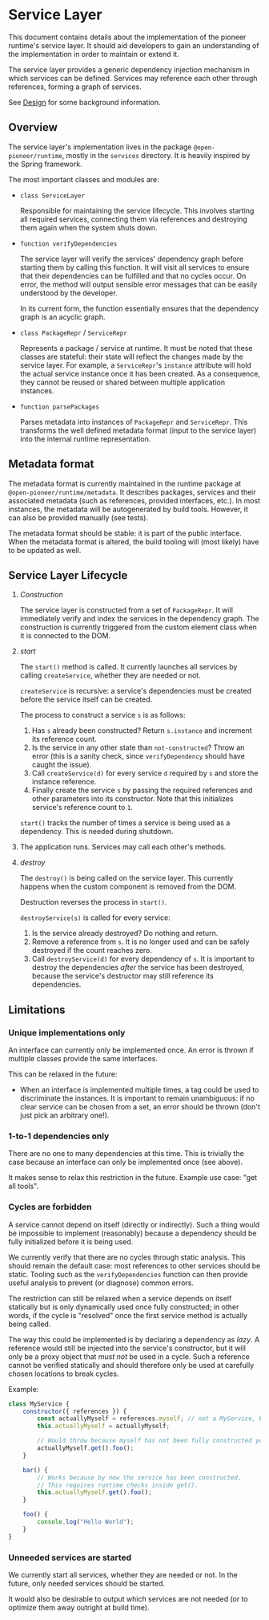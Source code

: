 # Service Layer

This document contains details about the implementation of the pioneer runtime's service layer.
It should aid developers to gain an understanding of the implementation in order to maintain or extend it.

The service layer provides a generic dependency injection mechanism in which services can be defined.
Services may reference each other through references, forming a graph of services.

See [Design](./Design.md) for some background information.

## Overview

The service layer's implementation lives in the package `@open-pioneer/runtime`, mostly in the `services` directory.
It is heavily inspired by the Spring framework.

The most important classes and modules are:

-   `class ServiceLayer`

    Responsible for maintaining the service lifecycle.
    This involves starting all required services, connecting them via references and destroying them again when the system shuts down.

-   `function verifyDependencies`

    The service layer will verify the services' dependency graph before starting them by calling this function.
    It will visit all services to ensure that their dependencies can be fulfilled and that no cycles occur.
    On error, the method will output sensible error messages that can be easily understood by the developer.

    In its current form, the function essentially ensures that the dependency graph is an acyclic graph.

-   `class PackageRepr` / `ServiceRepr`

    Represents a package / service at runtime.
    It must be noted that these classes are stateful: their state will reflect the changes made by the service layer.
    For example, a `ServiceRepr`'s `instance` attribute will hold the actual service instance once it has been created.
    As a consequence, they cannot be reused or shared between multiple application instances.

-   `function parsePackages`

    Parses metadata into instances of `PackageRepr` and `ServiceRepr`.
    This transforms the well defined metadata format (input to the service layer) into the internal runtime representation.

## Metadata format

The metadata format is currently maintained in the runtime package at `@open-pioneer/runtime/metadata`.
It describes packages, services and their associated metadata (such as references, provided interfaces, etc.).
In most instances, the metadata will be autogenerated by build tools.
However, it can also be provided manually (see tests).

The metadata format should be stable: it is part of the public interface.
When the metadata format is altered, the build tooling will (most likely) have to be updated as well.

## Service Layer Lifecycle

1. _Construction_

    The service layer is constructed from a set of `PackageRepr`.
    It will immediately verify and index the services in the dependency graph.
    The construction is currently triggered from the custom element class when it is connected to the DOM.

2. _start_

    The `start()` method is called.
    It currently launches all services by calling `createService`, whether they are needed or not.

    `createService` is recursive: a service's dependencies must be created before the service itself can be created.

    The process to construct a service `s` is as follows:

    1. Has `s` already been constructed? Return `s.instance` and increment its reference count.
    2. Is the service in any other state than `not-constructed`? Throw an error (this is a sanity check, since `verifyDependency` should have caught the issue).
    3. Call `createService(d)` for every service `d` required by `s` and store the instance reference.
    4. Finally create the service `s` by passing the required references and other parameters into its constructor.
       Note that this initializes service's reference count to `1`.

    `start()` tracks the number of times a service is being used as a dependency.
    This is needed during shutdown.

3. The application runs.
   Services may call each other's methods.

4. _destroy_

    The `destroy()` is being called on the service layer.
    This currently happens when the custom component is removed from the DOM.

    Destruction reverses the process in `start()`.

    `destroyService(s)` is called for every service:

    1. Is the service already destroyed? Do nothing and return.
    2. Remove a reference from `s`.
       It is no longer used and can be safely destroyed if the count reaches zero.
    3. Call `destroyService(d)` for every dependency of `s`.
       It is important to destroy the dependencies _after_ the service has been destroyed,
       because the service's destructor may still reference its dependencies.

## Limitations

### Unique implementations only

An interface can currently only be implemented once.
An error is thrown if multiple classes provide the same interfaces.

This can be relaxed in the future:

-   When an interface is implemented multiple times, a tag could be used to discriminate the instances.
    It is important to remain unambiguous: if no clear service can be chosen from a set, an error should be thrown (don't just pick an arbitrary one!).

### 1-to-1 dependencies only

There are no one to many dependencies at this time.
This is trivially the case because an interface can only be implemented once (see above).

It makes sense to relax this restriction in the future.
Example use case: "get all tools".

### Cycles are forbidden

A service cannot depend on itself (directly or indirectly).
Such a thing would be impossible to implement (reasonably) because a dependency should be fully initialized
before it is being used.

We currently verify that there are no cycles through static analysis.
This should remain the default case: most references to other services should be static.
Tooling such as the `verifyDependencies` function can then provide useful analysis to prevent (or diagnose) common errors.

The restriction can still be relaxed when a service depends on itself statically but is only dynamically used once fully constructed;
in other words, if the cycle is "resolved" once the first service method is actually being called.

The way this could be implemented is by declaring a dependency as _lazy_.
A reference would still be injected into the service's constructor, but it will only be a proxy object that _must not_ be used in a cycle.
Such a reference cannot be verified statically and should therefore only be used at carefully chosen locations to break cycles.

Example:

```js
class MyService {
    constructor({ references }) {
        const actuallyMyself = references.myself; // not a MyService, but a Lazy<MyService>
        this.actuallyMyself = actuallyMyself;

        // Would throw because myself has not been fully constructed yet!
        actuallyMyself.get().foo();
    }

    bar() {
        // Works because by now the service has been constructed.
        // This requires runtime checks inside get().
        this.actuallyMyself.get().foo();
    }

    foo() {
        console.log("Hello World");
    }
}
```

### Unneeded services are started

We currently start all services, whether they are needed or not.
In the future, only needed services should be started.

It would also be desirable to output which services are not needed (or to optimize them away outright at build time).
